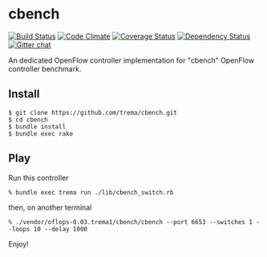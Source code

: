 cbench
======
[![Build Status](http://img.shields.io/travis/trema/cbench/develop.svg?style=flat)][travis]
[![Code Climate](http://img.shields.io/codeclimate/github/trema/cbench.svg?style=flat)][codeclimate]
[![Coverage Status](http://img.shields.io/coveralls/trema/cbench/develop.svg?style=flat)][coveralls]
[![Dependency Status](http://img.shields.io/gemnasium/trema/cbench.svg?style=flat)][gemnasium]
[![Gitter chat](http://img.shields.io/badge/GITTER-cbench-blue.svg?style=flat)][gitter]

An dedicated OpenFlow controller implementation for "cbench" OpenFlow
controller benchmark.

[travis]: http://travis-ci.org/trema/cbench
[codeclimate]: https://codeclimate.com/github/trema/cbench
[coveralls]: https://coveralls.io/r/trema/cbench
[gemnasium]: https://gemnasium.com/trema/cbench
[gitter]: https://gitter.im/trema/cbench

Install
-------

```
$ git clone https://github.com/trema/cbench.git
$ cd cbench
$ bundle install
$ bundle exec rake
```


Play
----

Run this controller

```
% bundle exec trema run ./lib/cbench_switch.rb
```

then, on another terminal

```
% ./vendor/oflops-0.03.trema1/cbench/cbench --port 6653 --switches 1 --loops 10 --delay 1000
```

Enjoy!
